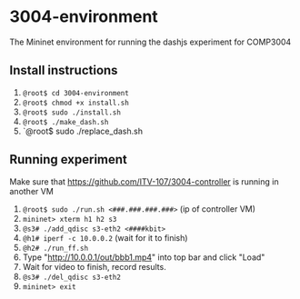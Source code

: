 # 3004-environment
The Mininet environment for running the dashjs experiment for COMP3004


## Install instructions
1. `@root$ cd 3004-environment`
2. `@root$ chmod +x install.sh`
3. `@root$ sudo ./install.sh`
4. `@root$ ./make_dash.sh`
5. `@root$ sudo ./replace_dash.sh

## Running experiment
Make sure that https://github.com/ITV-107/3004-controller is running in another VM
1. `@root$ sudo ./run.sh <###.###.###.###>` (ip of controller VM)
2. `mininet> xterm h1 h2 s3`
3. `@s3# ./add_qdisc s3-eth2 <####kbit>`
4. `@h1# iperf -c 10.0.0.2` (wait for it to finish)
5. `@h2# ./run_ff.sh`
6. Type "http://10.0.0.1/out/bbb1.mp4" into top bar and click "Load"
7. Wait for video to finish, record results.
8. `@s3# ./del_qdisc s3-eth2`
9. `mininet> exit`


